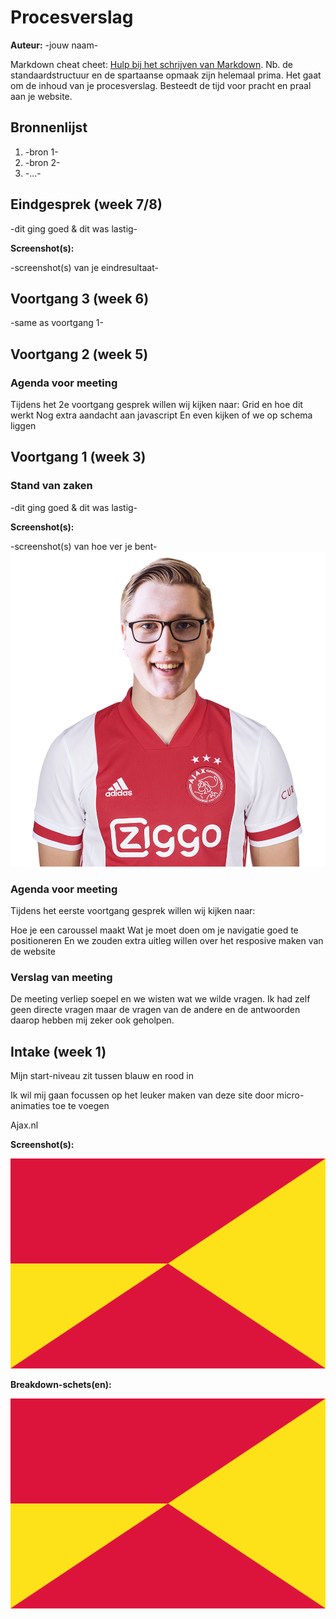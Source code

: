 # Procesverslag
**Auteur:** -jouw naam-

Markdown cheat cheet: [Hulp bij het schrijven van Markdown](https://github.com/adam-p/markdown-here/wiki/Markdown-Cheatsheet). Nb. de standaardstructuur en de spartaanse opmaak zijn helemaal prima. Het gaat om de inhoud van je procesverslag. Besteedt de tijd voor pracht en praal aan je website.



## Bronnenlijst
1. -bron 1-
2. -bron 2-
3. -...-



## Eindgesprek (week 7/8)

-dit ging goed & dit was lastig-

**Screenshot(s):**

-screenshot(s) van je eindresultaat-



## Voortgang 3 (week 6)

-same as voortgang 1-



## Voortgang 2 (week 5)
### Agenda voor meeting
Tijdens het 2e voortgang gesprek willen wij kijken naar:
Grid en hoe dit werkt
Nog extra aandacht aan javascript
En even kijken of we op schema liggen



## Voortgang 1 (week 3)

### Stand van zaken

-dit ging goed & dit was lastig-

**Screenshot(s):**

-screenshot(s) van hoe ver je bent-
![screenshot(s) die een goed beeld geven van de website die je gaat maken](images/speler.00.png)


### Agenda voor meeting
Tijdens het eerste voortgang gesprek willen wij kijken naar:

Hoe je een caroussel maakt
Wat je moet doen om je navigatie goed te positioneren
En we zouden extra uitleg willen over het resposive maken van de website


### Verslag van meeting

De meeting verliep soepel en we wisten wat we wilde vragen. Ik had zelf geen directe vragen maar de vragen van de andere en de antwoorden daarop hebben mij zeker ook geholpen. 



## Intake (week 1)

Mijn start-niveau zit tussen blauw en rood in

Ik wil mij gaan focussen op het leuker maken van deze site door micro-animaties toe te voegen

Ajax.nl

**Screenshot(s):**

![screenshot(s) die een goed beeld geven van de website die je gaat maken](images/dummy-image.svg)

**Breakdown-schets(en):**

![-voorlopige breakdownschets(en) van een of beide pagina's van de site die je gaat maken-](images/dummy-image.svg)
